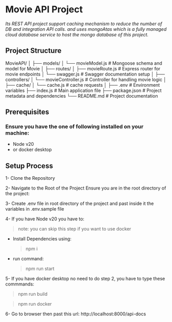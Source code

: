 # Movie API Project

_Its REST API project support caching mechanism to reduce the number of DB and integration API calls. and uses mongoAtas which is a fully managed cloud database service to host the mongo database of this project._

## Project Structure

MovieAPI/
│
├── models/
│ └── movieModel.js # Mongoose schema and model for Movie
│
├── routes/
│ ├── movieRoute.js # Express router for movie endpoints
│ └── swagger.js # Swagger documentation setup
│
├── controllers/
│ └── movieController.js # Controller for handling movie logic
│
├── cache/
│ └── cache.js # cache requests
│
├── .env # Environment variables
├── index.js # Main application file
├── package.json # Project metadata and dependencies
└── README.md # Project documentation

## Prerequisites

### Ensure you have the one of following installed on your machine:

- Node v20
- or docker desktop

## Setup Process

1- Clone the Repository

2- Navigate to the Root of the Project
Ensure you are in the root directory of the project:

3- Create .env file in root directory of the project and past inside it the variables in .env.sample file

4- If you have Node v20 you have to:

> note: you can skip this step if you want to use docker

- Install Dependencies using:
  > npm i
- run command:
  > npm run start

5- If you have docker desktop no need to do step 2, you have to type these commmands:

> npm run build

> npm run docker

6- Go to browser then past this url:
http://localhost:8000/api-docs
